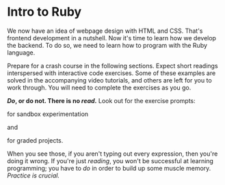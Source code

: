# Intro to Ruby

We now have an idea of webpage design with HTML and CSS. That's frontend development in a nutshell. Now it's time to learn how we develop the backend. To do so, we need to learn how to program with the Ruby language. 

Prepare for a crash course in the following sections. Expect short readings interspersed with interactive code exercises. Some of these examples are solved in the accompanying video tutorials, and others are left for you to work through. You will need to complete the exercises as you go.

**_Do_, or do not. There is no  _read_.** Look out for the exercise prompts:

<div class="repl">
  for sandbox experimentation
</div>

and

<div class="proj">
  for graded projects.
</div>

When you see those, if you aren't typing out every expression, then you're doing it wrong. If you're just _reading_, you won't be successful at learning programming; you have to _do_ in order to build up some muscle memory. _Practice is crucial._